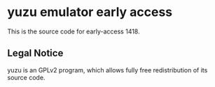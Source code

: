 yuzu emulator early access
=============

This is the source code for early-access 1418.

## Legal Notice

yuzu is an GPLv2 program, which allows fully free redistribution of its source code.